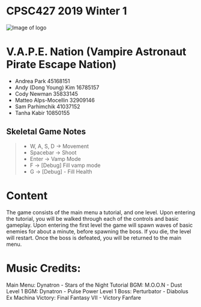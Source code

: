 #  CPSC427 2019 Winter 1
![Image of logo](https://raw.github.students.cs.ubc.ca/CPSC427/vape_nation/master/data/textures/logo.png?token=AAABKUTAWTJ2BS3LG3YOITS5WO4WI)
# V.A.P.E. Nation (Vampire Astronaut Pirate Escape Nation)

- Andrea Park 45168151
- Andy (Dong Young) Kim 16785157
- Cody Newman 35833145
- Matteo Alps-Mocellin 32909146
- Sam Parhimchik 41037152
- Tanha Kabir 10850155

## Skeletal Game Notes

>- W, A, S, D  -> Movement
>- Spacebar -> Shoot
>- Enter ->  Vamp Mode
>- F -> [Debug] Fill vamp mode
>- G -> [Debug] - Fill Health

# Content
The game consists of the main menu a tutorial, and one level.
Upon entering the tutorial, you will be walked through each of the controls and basic gameplay.
Upon entering the first level the game will spawn waves of basic enemies for about a minute, before spawning the boss.
If you die, the level will restart. Once the boss is defeated, you will be returned to the main menu.


# Music Credits:
Main Menu:      Dynatron - Stars of the Night
Tutorial BGM:   M.O.O.N - Dust
Level 1 BGM:    Dynatron - Pulse Power
Level 1 Boss:   Perturbator - Diabolus Ex Machina
Victory:        Final Fantasy VII - Victory Fanfare
